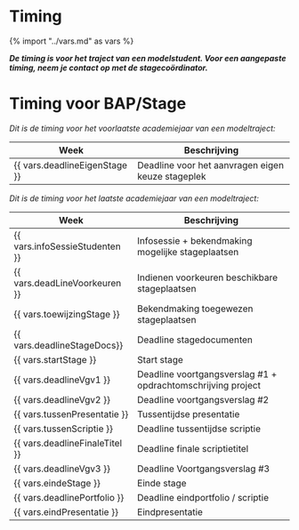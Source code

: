 # Timing
{% import "../vars.md" as vars %}

***De timing is voor het traject van een modelstudent. Voor een aangepaste timing, neem je contact op met de stagecoördinator.***

# Timing voor BAP/Stage
*Dit is de timing voor het voorlaatste academiejaar van een modeltraject:*

|Week                           |Beschrijving                                       |
|---                            |---                                                |
|{{ vars.deadlineEigenStage }}  |Deadline voor het aanvragen eigen keuze stageplek  |


*Dit is de timing voor het laatste academiejaar van een modeltraject:*

|Week                             |Beschrijving                                       |
|---                              |---                                                |
|{{ vars.infoSessieStudenten }}   |Infosessie + bekendmaking mogelijke stageplaatsen |
|{{ vars.deadLineVoorkeuren }}    |Indienen voorkeuren beschikbare stageplaatsen      |
|{{ vars.toewijzingStage }}       |Bekendmaking toegewezen stageplaatsen              |
|{{ vars.deadlineStageDocs}}      |Deadline stagedocumenten                           |
|{{ vars.startStage }}            |Start stage                                        |
|{{ vars.deadlineVgv1 }}          |Deadline voortgangsverslag #1  + opdrachtomschrijving project |
|{{ vars.deadlineVgv2 }}          |Deadline voortgangsverslag #2                      |
|{{ vars.tussenPresentatie }}     |Tussentijdse presentatie                           |
|{{ vars.tussenScriptie }}        |Deadline tussentijdse scriptie                     |
|{{ vars.deadlineFinaleTitel }}   |Deadline finale scriptietitel                     |
|{{ vars.deadlineVgv3 }}          |Deadline Voortgangsverslag #3                      |
|{{ vars.eindeStage }}            |Einde stage                                        |
|{{ vars.deadlinePortfolio }}     |Deadline eindportfolio / scriptie                  |
|{{ vars.eindPresentatie }}       |Eindpresentatie                                    |

